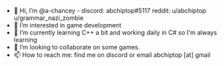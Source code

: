 - 👋 Hi, I’m @a-chancey - discord: abchiptop#5117 reddit: u/abchiptop u/grammar_nazi_zombie
- 👀 I’m interested in game development
- 🌱 I’m currently learning C++ a bit and working daily in C# so I'm always learning
- 💞️ I’m looking to collaborate on some games.
- 📫 How to reach me: find me on discord or email abchiptop [at] gmail

<!---
a-chancey/a-chancey is a ✨ special ✨ repository because its `README.md` (this file) appears on your GitHub profile.
You can click the Preview link to take a look at your changes.
--->

